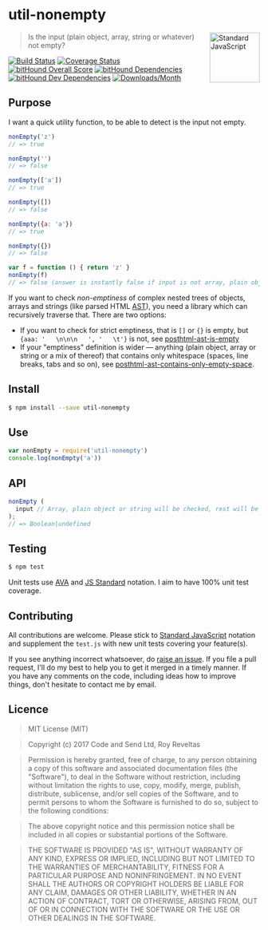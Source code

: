 # util-nonempty

<a href="https://github.com/feross/standard" style="float: right; padding: 0 0 20px 20px;"><img src="https://cdn.rawgit.com/feross/standard/master/sticker.svg" alt="Standard JavaScript" width="100" align="right"></a>

> Is the input (plain object, array, string or whatever) not empty?

[![Build Status][travis-img]][travis-url]
[![Coverage Status][cov-img]][cov-url]
[![bitHound Overall Score][overall-img]][overall-url]
[![bitHound Dependencies][deps-img]][deps-url]
[![bitHound Dev Dependencies][dev-img]][dev-url]
[![Downloads/Month][downloads-img]][downloads-url]

## Purpose

I want a quick utility function, to be able to detect is the input not empty.

```js
nonEmpty('z')
// => true

nonEmpty('')
// => false

nonEmpty(['a'])
// => true

nonEmpty([])
// => false

nonEmpty({a: 'a'})
// => true

nonEmpty({})
// => false

var f = function () { return 'z' }
nonEmpty(f)
// => false (answer is instantly false if input is not array, plain object or string)
```

If you want to check _non-emptiness_ of complex nested trees of objects, arrays and strings (like parsed HTML [AST](https://github.com/posthtml/posthtml-parser)), you need a library which can recursively traverse that. There are two options:

* If you want to check for strict emptiness, that is `[]` or `{}` is empty, but `{aaa: '   \n\n\n   ', '   \t'}` is not, see [posthtml-ast-is-empty](https://www.npmjs.com/package/posthtml-ast-is-empty)
* If your "emptiness" definition is wider — anything (plain object, array or string or a mix of thereof) that contains only whitespace (spaces, line breaks, tabs and so on), see [posthtml-ast-contains-only-empty-space](https://www.npmjs.com/package/posthtml-ast-contains-only-empty-space).

## Install

```bash
$ npm install --save util-nonempty
```

## Use

```js
var nonEmpty = require('util-nonempty')
console.log(nonEmpty('a'))
```

## API

```js
nonEmpty (
  input // Array, plain object or string will be checked, rest will be instantly "false", unless input's missing (then returns undefined).
);
// => Boolean|undefined
```

## Testing

```bash
$ npm test
```

Unit tests use [AVA](https://github.com/avajs/ava) and [JS Standard](https://github.com/feross/standard) notation. I aim to have 100% unit test coverage.

## Contributing

All contributions are welcome. Please stick to [Standard JavaScript](https://github.com/feross/standard) notation and supplement the `test.js` with new unit tests covering your feature(s).

If you see anything incorrect whatsoever, do [raise an issue](https://github.com/code-and-send/util-nonempty/issues). If you file a pull request, I'll do my best to help you to get it merged in a timely manner. If you have any comments on the code, including ideas how to improve things, don't hesitate to contact me by email.

## Licence

> MIT License (MIT)

> Copyright (c) 2017 Code and Send Ltd, Roy Reveltas

> Permission is hereby granted, free of charge, to any person obtaining a copy
of this software and associated documentation files (the "Software"), to deal
in the Software without restriction, including without limitation the rights
to use, copy, modify, merge, publish, distribute, sublicense, and/or sell
copies of the Software, and to permit persons to whom the Software is
furnished to do so, subject to the following conditions:

> The above copyright notice and this permission notice shall be included in all
copies or substantial portions of the Software.

> THE SOFTWARE IS PROVIDED "AS IS", WITHOUT WARRANTY OF ANY KIND, EXPRESS OR
IMPLIED, INCLUDING BUT NOT LIMITED TO THE WARRANTIES OF MERCHANTABILITY,
FITNESS FOR A PARTICULAR PURPOSE AND NONINFRINGEMENT. IN NO EVENT SHALL THE
AUTHORS OR COPYRIGHT HOLDERS BE LIABLE FOR ANY CLAIM, DAMAGES OR OTHER
LIABILITY, WHETHER IN AN ACTION OF CONTRACT, TORT OR OTHERWISE, ARISING FROM,
OUT OF OR IN CONNECTION WITH THE SOFTWARE OR THE USE OR OTHER DEALINGS IN THE
SOFTWARE.

[travis-img]: https://travis-ci.org/code-and-send/util-nonempty.svg?branch=master
[travis-url]: https://travis-ci.org/code-and-send/util-nonempty

[cov-img]: https://coveralls.io/repos/github/code-and-send/util-nonempty/badge.svg?branch=master
[cov-url]: https://coveralls.io/github/code-and-send/util-nonempty?branch=master

[overall-img]: https://www.bithound.io/github/code-and-send/util-nonempty/badges/score.svg
[overall-url]: https://www.bithound.io/github/code-and-send/util-nonempty

[deps-img]: https://www.bithound.io/github/code-and-send/util-nonempty/badges/dependencies.svg
[deps-url]: https://www.bithound.io/github/code-and-send/util-nonempty/master/dependencies/npm

[dev-img]: https://www.bithound.io/github/code-and-send/util-nonempty/badges/devDependencies.svg
[dev-url]: https://www.bithound.io/github/code-and-send/util-nonempty/master/dependencies/npm

[downloads-img]: https://img.shields.io/npm/dm/util-nonempty.svg
[downloads-url]: https://www.npmjs.com/package/util-nonempty
